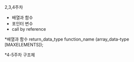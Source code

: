2,3,4주차
- 배열과 함수
- 포인터 변수
- call by reference


*배열과 함수
return_data_type  function_name (array_data-type  [MAXELEMENTS]);




*4-5주차 구조체
